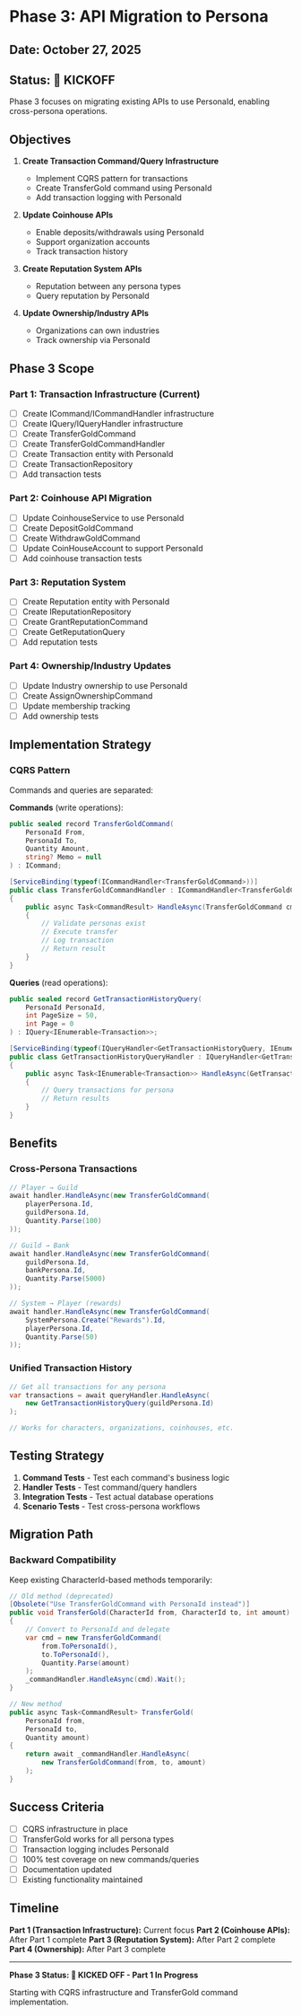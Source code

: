# Phase 3: API Migration to Persona

## Date: October 27, 2025

## Status: 🚀 KICKOFF

Phase 3 focuses on migrating existing APIs to use PersonaId, enabling cross-persona operations.

## Objectives

1. **Create Transaction Command/Query Infrastructure**
   - Implement CQRS pattern for transactions
   - Create TransferGold command using PersonaId
   - Add transaction logging with PersonaId

2. **Update Coinhouse APIs**
   - Enable deposits/withdrawals using PersonaId
   - Support organization accounts
   - Track transaction history

3. **Create Reputation System APIs**
   - Reputation between any persona types
   - Query reputation by PersonaId

4. **Update Ownership/Industry APIs**
   - Organizations can own industries
   - Track ownership via PersonaId

## Phase 3 Scope

### Part 1: Transaction Infrastructure (Current)
- [ ] Create ICommand/ICommandHandler infrastructure
- [ ] Create IQuery/IQueryHandler infrastructure
- [ ] Create TransferGoldCommand
- [ ] Create TransferGoldCommandHandler
- [ ] Create Transaction entity with PersonaId
- [ ] Create TransactionRepository
- [ ] Add transaction tests

### Part 2: Coinhouse API Migration
- [ ] Update CoinhouseService to use PersonaId
- [ ] Create DepositGoldCommand
- [ ] Create WithdrawGoldCommand
- [ ] Update CoinHouseAccount to support PersonaId
- [ ] Add coinhouse transaction tests

### Part 3: Reputation System
- [ ] Create Reputation entity with PersonaId
- [ ] Create IReputationRepository
- [ ] Create GrantReputationCommand
- [ ] Create GetReputationQuery
- [ ] Add reputation tests

### Part 4: Ownership/Industry Updates
- [ ] Update Industry ownership to use PersonaId
- [ ] Create AssignOwnershipCommand
- [ ] Update membership tracking
- [ ] Add ownership tests

## Implementation Strategy

### CQRS Pattern
Commands and queries are separated:

**Commands** (write operations):
```csharp
public sealed record TransferGoldCommand(
    PersonaId From,
    PersonaId To,
    Quantity Amount,
    string? Memo = null
) : ICommand;

[ServiceBinding(typeof(ICommandHandler<TransferGoldCommand>))]
public class TransferGoldCommandHandler : ICommandHandler<TransferGoldCommand>
{
    public async Task<CommandResult> HandleAsync(TransferGoldCommand cmd, CancellationToken ct)
    {
        // Validate personas exist
        // Execute transfer
        // Log transaction
        // Return result
    }
}
```

**Queries** (read operations):
```csharp
public sealed record GetTransactionHistoryQuery(
    PersonaId PersonaId,
    int PageSize = 50,
    int Page = 0
) : IQuery<IEnumerable<Transaction>>;

[ServiceBinding(typeof(IQueryHandler<GetTransactionHistoryQuery, IEnumerable<Transaction>>))]
public class GetTransactionHistoryQueryHandler : IQueryHandler<GetTransactionHistoryQuery, IEnumerable<Transaction>>
{
    public async Task<IEnumerable<Transaction>> HandleAsync(GetTransactionHistoryQuery query, CancellationToken ct)
    {
        // Query transactions for persona
        // Return results
    }
}
```

## Benefits

### Cross-Persona Transactions
```csharp
// Player → Guild
await handler.HandleAsync(new TransferGoldCommand(
    playerPersona.Id,
    guildPersona.Id,
    Quantity.Parse(100)
));

// Guild → Bank
await handler.HandleAsync(new TransferGoldCommand(
    guildPersona.Id,
    bankPersona.Id,
    Quantity.Parse(5000)
));

// System → Player (rewards)
await handler.HandleAsync(new TransferGoldCommand(
    SystemPersona.Create("Rewards").Id,
    playerPersona.Id,
    Quantity.Parse(50)
));
```

### Unified Transaction History
```csharp
// Get all transactions for any persona
var transactions = await queryHandler.HandleAsync(
    new GetTransactionHistoryQuery(guildPersona.Id)
);

// Works for characters, organizations, coinhouses, etc.
```

## Testing Strategy

1. **Command Tests** - Test each command's business logic
2. **Handler Tests** - Test command/query handlers
3. **Integration Tests** - Test actual database operations
4. **Scenario Tests** - Test cross-persona workflows

## Migration Path

### Backward Compatibility
Keep existing CharacterId-based methods temporarily:

```csharp
// Old method (deprecated)
[Obsolete("Use TransferGoldCommand with PersonaId instead")]
public void TransferGold(CharacterId from, CharacterId to, int amount)
{
    // Convert to PersonaId and delegate
    var cmd = new TransferGoldCommand(
        from.ToPersonaId(),
        to.ToPersonaId(),
        Quantity.Parse(amount)
    );
    _commandHandler.HandleAsync(cmd).Wait();
}

// New method
public async Task<CommandResult> TransferGold(
    PersonaId from,
    PersonaId to,
    Quantity amount)
{
    return await _commandHandler.HandleAsync(
        new TransferGoldCommand(from, to, amount)
    );
}
```

## Success Criteria

- [ ] CQRS infrastructure in place
- [ ] TransferGold works for all persona types
- [ ] Transaction logging includes PersonaId
- [ ] 100% test coverage on new commands/queries
- [ ] Documentation updated
- [ ] Existing functionality maintained

## Timeline

**Part 1 (Transaction Infrastructure):** Current focus
**Part 2 (Coinhouse APIs):** After Part 1 complete
**Part 3 (Reputation System):** After Part 2 complete
**Part 4 (Ownership):** After Part 3 complete

---

**Phase 3 Status: 🚀 KICKED OFF - Part 1 In Progress**

Starting with CQRS infrastructure and TransferGold command implementation.

